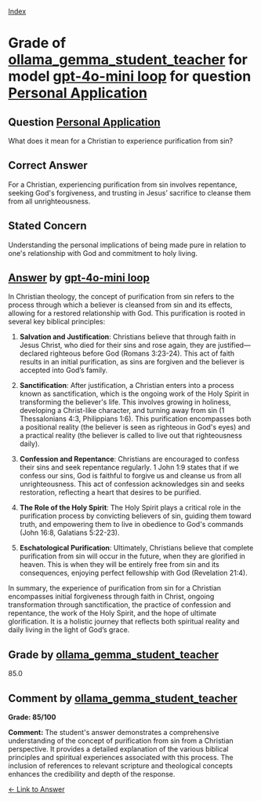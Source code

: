 
[Index](../../../../index.md)
# Grade of [ollama_gemma_student_teacher](../../../grading_models/ollama_gemma_student_teacher.md) for model [gpt-4o-mini loop](../../../answering_models/gpt-4o-mini_loop.md) for question [Personal Application](../../../questions/Personal_Application.md)

## Question [Personal Application](../../../questions/Personal_Application.md)
What does it mean for a Christian to experience purification from sin?

## Correct Answer
For a Christian, experiencing purification from sin involves repentance, seeking God's forgiveness, and trusting in Jesus’ sacrifice to cleanse them from all unrighteousness.

## Stated Concern
Understanding the personal implications of being made pure in relation to one's relationship with God and commitment to holy living.

## [Answer](../Personal_Application.md) by [gpt-4o-mini loop](../../../answering_models/gpt-4o-mini_loop.md)
In Christian theology, the concept of purification from sin refers to the process through which a believer is cleansed from sin and its effects, allowing for a restored relationship with God. This purification is rooted in several key biblical principles:

1. **Salvation and Justification**: Christians believe that through faith in Jesus Christ, who died for their sins and rose again, they are justified—declared righteous before God (Romans 3:23-24). This act of faith results in an initial purification, as sins are forgiven and the believer is accepted into God’s family.

2. **Sanctification**: After justification, a Christian enters into a process known as sanctification, which is the ongoing work of the Holy Spirit in transforming the believer's life. This involves growing in holiness, developing a Christ-like character, and turning away from sin (1 Thessalonians 4:3, Philippians 1:6). This purification encompasses both a positional reality (the believer is seen as righteous in God's eyes) and a practical reality (the believer is called to live out that righteousness daily).

3. **Confession and Repentance**: Christians are encouraged to confess their sins and seek repentance regularly. 1 John 1:9 states that if we confess our sins, God is faithful to forgive us and cleanse us from all unrighteousness. This act of confession acknowledges sin and seeks restoration, reflecting a heart that desires to be purified.

4. **The Role of the Holy Spirit**: The Holy Spirit plays a critical role in the purification process by convicting believers of sin, guiding them toward truth, and empowering them to live in obedience to God's commands (John 16:8, Galatians 5:22-23).

5. **Eschatological Purification**: Ultimately, Christians believe that complete purification from sin will occur in the future, when they are glorified in heaven. This is when they will be entirely free from sin and its consequences, enjoying perfect fellowship with God (Revelation 21:4).

In summary, the experience of purification from sin for a Christian encompasses initial forgiveness through faith in Christ, ongoing transformation through sanctification, the practice of confession and repentance, the work of the Holy Spirit, and the hope of ultimate glorification. It is a holistic journey that reflects both spiritual reality and daily living in the light of God’s grace.

## Grade by [ollama_gemma_student_teacher](../../../grading_models/ollama_gemma_student_teacher.md)
85.0

## Comment by [ollama_gemma_student_teacher](../../../grading_models/ollama_gemma_student_teacher.md)
**Grade: 85/100**

**Comment:** The student's answer demonstrates a comprehensive understanding of the concept of purification from sin from a Christian perspective. It provides a detailed explanation of the various biblical principles and spiritual experiences associated with this process. The inclusion of references to relevant scripture and theological concepts enhances the credibility and depth of the response.

[&lt;- Link to Answer](../Personal_Application.md)
